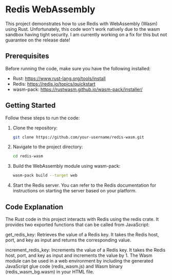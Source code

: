 # Redis WebAssembly

This project demonstrates how to use Redis with WebAssembly (Wasm) using Rust. Unfortunately, this code won't work natively due to the wasm sandbox having tight security. I am currently working on a fix for this but not guarantee on the release date!

## Prerequisites

Before running the code, make sure you have the following installed:

- Rust: https://www.rust-lang.org/tools/install
- Redis: https://redis.io/topics/quickstart
- wasm-pack: https://rustwasm.github.io/wasm-pack/installer/

## Getting Started

Follow these steps to run the code:

1. Clone the repository:

   ```bash
   git clone https://github.com/your-username/redis-wasm.git
   
2. Navigate to the project directory:
   ```bash
   cd redis-wasm

3. Build the WebAssembly module using wasm-pack:
   ```bash
   wasm-pack build --target web
4. Start the Redis server. You can refer to the Redis documentation for instructions on starting the server based on your platform.

## Code Explanation

The Rust code in this project interacts with Redis using the redis crate. It provides two exported functions that can be called from JavaScript:

get_redis_key: Retrieves the value of a Redis key. It takes the Redis host, port, and key as input and returns the corresponding value.

increment_redis_key: Increments the value of a Redis key. It takes the Redis host, port, and key as input and increments the value by 1.
The Wasm module can be used in a web environment by including the generated JavaScript glue code (redis_wasm.js) and Wasm binary (redis_wasm_bg.wasm) in your HTML file.
